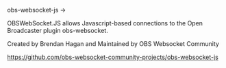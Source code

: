 obs-websocket-js  -> 

OBSWebSocket.JS allows Javascript-based connections to the Open Broadcaster plugin obs-websocket.

Created by Brendan Hagan and Maintained by OBS Websocket Community

https://github.com/obs-websocket-community-projects/obs-websocket-js
